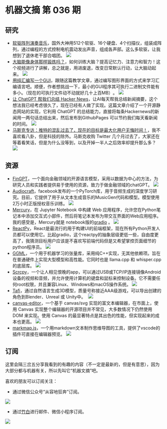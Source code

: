 # 机器文摘 第 036 期

## 研究
- [软驱阵列演奏音乐](https://video.weibo.com/show?fid=1034:4911535232057363)，国外大神用512个软驱、16个硬盘、4个扫描仪，组装成阵列，通过编程的方式控制电机震动发出声音，组成各声部。这么多软驱，让我想到了退休老干部合唱团。
  ![](2023-06-14-16-49-03.png)
- [大脑能像身体那样锻炼吗？](https://video.weibo.com/show?fid=1034:4564677670141974)，如何训练大脑？提高记忆力、注意力和智力！这个视频进行了讲解，总之就是，用进废退，改变日常默认行动，让大脑动起来。
  ![](2023-06-14-16-49-59.png)
- [用纯汇编写一个GUI](https://gaultier.github.io/blog/x11_x64.html)，跟随这篇教学文章，通过编写图形界面的方式来学习汇编语言吧。顺便，作者想挑战一下，最小的GUI程序其可执行二进制文件能有多小。（现在的可执行文件动不动就好几十上百MB）​。
  ![](2023-06-14-16-50-39.png)
- [让 ChatGPT 帮我们总结 Hacker News](https://blog.betacat.io/post/2023/06/summarize-hacker-news-by-chatgpt)，让AI每天帮我总结新闻摘要，这个想法我已经考虑很久了，现在已经有人做了实现。这篇文章介绍了一个开源静态网站的实现，它利用 ChatGPT 的总结能力，直接将每条Hackernews的新闻用一两句话总结出来，然后发布到GithubPages 可以节约我们每天看新闻的时间。
  ![](2023-06-14-16-51-29.png)
- [马斯克专访：推特的混乱过去了，现在的目标是最大化用户无悔时间！](https://www.web3brand.io/p/maximize-unregretted-user-time)，我不喜欢看八卦，但是科技的除外。马斯克收购 Twitter 几个月过去了，大家还在等着看笑话，但是为什么没等到，以及开掉一半人之后效率却提升那么多？
  ![](2023-06-14-16-52-02.png)

## 资源
- [FinGPT](https://github.com/AI4Finance-Foundation/FinGPT)，一个面向金融领域的开源语言模型，采用以数据为中心的方法，为研究人员和实践者提供易于使用的资源，致力于做金融领域的chatGPT。
  ![](2023-06-14-16-52-48.png)
- [Audiocraft](https://github.com/facebookresearch/audiocraft)，facebook发布的一个PyTorch库，用于音频生成的深度学习研究。目前，它提供了用于从文本生成音乐的MusicGen代码和模型。模型使用2万小时正版授权音乐训练。
  ![](2023-06-14-16-53-34.png)
- [Mercury](https://github.com/mljar/mercury)，在 Jupyter Notebook 中构建 Web 应用程序，允许您在Python笔记本中添加交互式小部件，然后将笔记本发布为带交互界面的Web应用程序。我的感受是，Mercury就是 notebook版的[gradio](https://github.com/gradio-app/gradio) ​​​。
  ![](2023-06-14-16-53-58.png)
- [ReactPy](https://github.com/reactive-python/reactpy)，React是最流行的用于构建UI的前端框架，现在所有Python开发人员都可以使用它。比起gradio，这个reactpy的抽象层级更低一些，自由度更高了，我猜测目标用户应该是不喜欢写前端代码但是又希望掌控页面细节的python程序员。
  ![](2023-06-14-16-56-24.png)
- [GGML](http://ggml.ai/)，一个用于机器学习的张量库，采用纯C++实现，无其他依赖项。旨在在普通硬件上实现大型模型和高性能。它同时也是 llama.cpp 和 whisper.cpp 的底层库。
  ![](2023-06-14-16-57-18.png)
- [Scrcpy](https://github.com/Genymobile/scrcpy)，一个让人相见恨晚的app，可以通过USB或TCP/IP连接镜像Android设备的视频和音频，并允许使用计算机的键盘和鼠标来控制设备。它不需要任何root权限，并且兼容Linux、Windows和macOS操作系统。
  ![](2023-06-14-17-02-19.png)
- [Tafi](https://maketafi.com/ai)，通过自然语言生成3D模型，质量号称接近AAA级游戏，可以导出创建的角色到Blender、Unreal 或 Unity中。 ​​​
  ![](2023-06-14-17-02-52.png)
- [canvas-editor](https://github.com/Hufe921/canvas-editor)，一个基于 canvas/svg 实现的富文本编辑器，在市面上，使用 Canvas 实现整个编辑器的开源项目并不常见，大多数情况下仍然使用 DOM 来实现。使用 Canvas 的最显著特点是其出色的性能，但实现起来的成本也更高。
  ![](2023-06-14-17-15-39.png)
- [markmap.js](https://markmap.js.org​​)，一个用markdown文本制作思维导图的工具，提供了vscode的插件可直接在编辑器预览。
  ![](2023-06-14-17-16-02.png)

## 订阅
这里会隔三岔五分享我看到的有趣的内容（不一定是最新的，但是有意思），因为大部分都与机器有关，所以先叫它“机器文摘”吧。

喜欢的朋友可以订阅关注：

- 通过微信公众号“从容地狂奔”订阅。

![](../weixin.jpg)

- 通过[竹白](https://zhubai.love/)进行邮件、微信小程序订阅。

![](../zhubai.jpg)